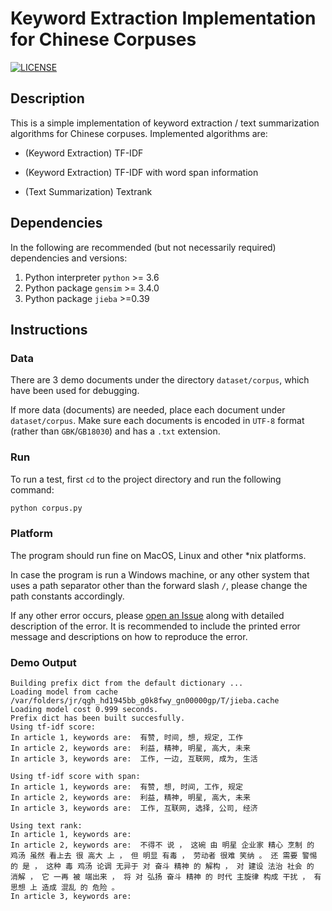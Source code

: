 # Keyword Extraction Implementation for Chinese Corpuses

[![LICENSE](https://img.shields.io/badge/license-Anti%20996-blue.svg)](https://github.com/996icu/996.ICU/blob/master/LICENSE)

## Description

This is a simple implementation of keyword extraction / text summarization algorithms for Chinese corpuses.
Implemented algorithms are:

- (Keyword Extraction) TF-IDF

- (Keyword Extraction) TF-IDF with word span information 

- (Text Summarization) Textrank 

## Dependencies

In the following are recommended (but not necessarily required) dependencies and versions:

1. Python interpreter `python` >= 3.6
2. Python package `gensim` >= 3.4.0
3. Python package `jieba` >=0.39

## Instructions

### Data

There are 3 demo documents under the directory `dataset/corpus`, which have been used for debugging.

If more data (documents) are needed, place each document under `dataset/corpus`. Make sure each documents is encoded in `UTF-8` format (rather than `GBK`/`GB18030`) and has a `.txt` extension.

### Run

To run a test, first `cd` to the project directory and run the following command:

```bash
python corpus.py
```

### Platform

The program should run fine on MacOS, Linux and other *nix platforms.

In case the program is run a Windows machine, or any other system that uses a path separator other than the forward slash `/`, please change the path constants accordingly.

If any other error occurs, please [open an Issue](https://github.com/Johnny-Wish/keyword-extraction-chinese/issues/new) along with detailed description of the error. It is recommended to include the printed error message and descriptions on how to reproduce the error.

### Demo Output

```
Building prefix dict from the default dictionary ...
Loading model from cache /var/folders/jr/qgh_hd1945bb_g0k8fwy_gn00000gp/T/jieba.cache
Loading model cost 0.999 seconds.
Prefix dict has been built succesfully.
Using tf-idf score:
In article 1, keywords are:  有赞, 时间, 想, 规定, 工作
In article 2, keywords are:  利益, 精神, 明星, 高大, 未来
In article 3, keywords are:  工作, 一边, 互联网, 成为, 生活

Using tf-idf score with span:
In article 1, keywords are:  有赞, 想, 时间, 工作, 规定
In article 2, keywords are:  利益, 精神, 明星, 高大, 未来
In article 3, keywords are:  工作, 互联网, 选择, 公司, 经济

Using text rank:
In article 1, keywords are:  
In article 2, keywords are:  不得不 说 ， 这碗 由 明星 企业家 精心 烹制 的 鸡汤 虽然 看上去 很 高大 上 ， 但 明显 有毒 ， 劳动者 很难 笑纳 。 还 需要 警惕 的 是 ， 这种 毒 鸡汤 论调 无异于 对 奋斗 精神 的 解构 ， 对 建设 法治 社会 的 消解 ， 它 一再 被 端出来 ， 将 对 弘扬 奋斗 精神 的 时代 主旋律 构成 干扰 ， 有 思想 上 造成 混乱 的 危险 。 
In article 3, keywords are:  

```

